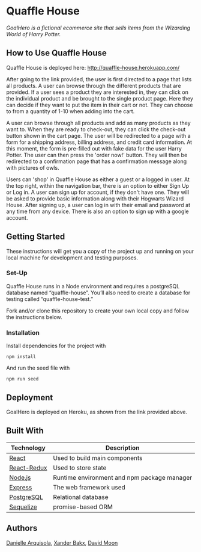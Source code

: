 # Quaffle House
_GoalHero is a fictional ecommerce site that sells items from the Wizarding World of Harry Potter._

## How to Use Quaffle House 
Quaffle House is deployed here: http://quaffle-house.herokuapp.com/

After going to the link provided, the user is first directed to a page that lists all products. A user can browse through the different products that are provided. If a user sees a product they are interested in, they can click on the individual product and be brought to the single product page. Here they can decide if they want to put the item in their cart or not. They can choose to from a quantity of 1-10 when adding into the cart. 

A user can browse through all products and add as many products as they want to. When they are ready to check-out, they can click the check-out button shown in the cart page. The user will be redirected to a page with a form for a shipping address, billing address, and credit card information. At this moment, the form is pre-filled out with fake data for the user Harry Potter. The user can then press the 'order now!' button. They will then be redirected to a confirmation page that has a confirmation message along with pictures of owls. 

Users can 'shop' in Quaffle House as either a guest or a logged in user. At the top right, within the navigation bar, there is an option to either Sign Up or Log in. A user can sign up for account, if they don't have one. They will be asked to provide basic information along with their Hogwarts Wizard House. After signing up, a user can log in with their email and password at any time from any device. There is also an option to sign up with a google account. 

## Getting Started

These instructions will get you a copy of the project up and running on your local machine for development and testing purposes. 

### Set-Up

Quaffle House runs in a Node environment and requires a postgreSQL database named “quaffle-house”. You’ll also need to create a database for testing called “quaffle-house-test.”

Fork and/or clone this repository to create your own local copy and follow the instructions below.

### Installation

Install dependencies for the project with

```
npm install
```

And run the seed file with

```
npm run seed
```

## Deployment
GoalHero is deployed on Heroku, as shown from the link provided above. 

## Built With

Technology | Description
------------ | -------------
[React](https://reactjs.org/) | Used to build main components
[React-Redux](https://react-redux.js.org/) | Used to store state
[Node.js](https://www.npmjs.com/) | Runtime environment and npm package manager
[Express](https://expressjs.com/) | The web framework used
[PostgreSQL](https://postgresapp.com/) | Relational database
[Sequelize](http://docs.sequelizejs.com/) | promise-based ORM 


## Authors

[Danielle Arquisola](https://github.com/daniellearquisola), [Xander Bakx](https://github.com/xanderbakx), [David Moon](https://github.com/moondrek)
